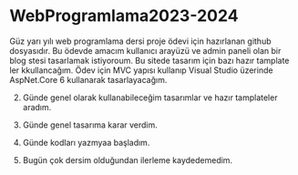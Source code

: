 # WebProgramlama2023-2024

Güz yarı yılı web programlama dersi proje ödevi için hazırlanan github dosyasıdır. Bu ödevde amacım kullanıcı arayüzü ve admin paneli olan bir blog stesi tasarlamak istiyoroum. Bu sitede tasarım için bazı hazır tamplate ler kkullancağım. Ödev için MVC yapısı kullanıp Visual Studio üzerinde AspNet.Core 6 kullanarak tasarlayacağım.


2. Günde genel olarak kullanabileceğim tasarımlar ve hazır tamplateler aradım.

3. Günde genel tasarıma karar verdim.

4. Günde kodları yazmyaa başladım. 

5. Bugün çok dersim olduğundan ilerleme kaydedemedim.
